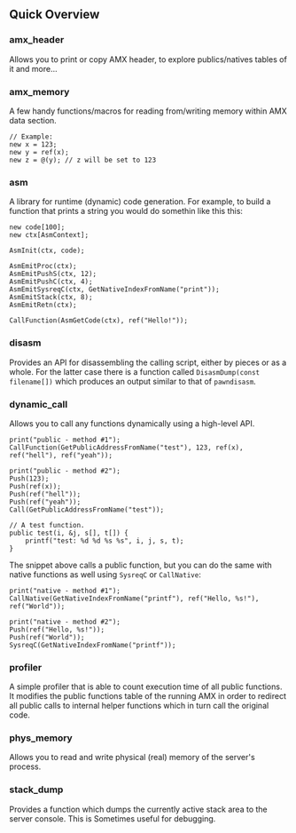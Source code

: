 Quick Overview
--------------

### amx_header ###

Allows you to print or copy AMX header, to explore publics/natives tables of it and more...

### amx_memory ###

A few handy functions/macros for reading from/writing memory within AMX data section. 

	// Example:
	new x = 123;
	new y = ref(x);
	new z = @(y); // z will be set to 123

### asm ###

A library for runtime (dynamic) code generation. For example, to build a function that
prints a string you would do somethin like this this:

	new code[100];
	new ctx[AsmContext];

	AsmInit(ctx, code);

	AsmEmitProc(ctx);
	AsmEmitPushS(ctx, 12);
	AsmEmitPushC(ctx, 4);
	AsmEmitSysreqC(ctx, GetNativeIndexFromName("print"));
	AsmEmitStack(ctx, 8);
	AsmEmitRetn(ctx);

	CallFunction(AsmGetCode(ctx), ref("Hello!"));

### disasm ###

Provides an API for disassembling the calling script, either by pieces or as a whole. For the latter case there
is a function called `DisasmDump(const filename[])` which produces an output similar to that of `pawndisasm`.

### dynamic_call ###

Allows you to call any functions dynamically using a high-level API.

	print("public - method #1");
	CallFunction(GetPublicAddressFromName("test"), 123, ref(x), ref("hell"), ref("yeah"));

	print("public - method #2");
	Push(123);
	Push(ref(x));
	Push(ref("hell"));
	Push(ref("yeah"));
	Call(GetPublicAddressFromName("test"));

	// A test function.
	public test(i, &j, s[], t[]) {
		printf("test: %d %d %s %s", i, j, s, t);
	}


The snippet above calls a public function, but you can do the same with native functions as well
using `SysreqC` or `CallNative`:

	print("native - method #1");
	CallNative(GetNativeIndexFromName("printf"), ref("Hello, %s!"), ref("World"));

	print("native - method #2");
	Push(ref("Hello, %s!"));
	Push(ref("World"));
	SysreqC(GetNativeIndexFromName("printf"));

### profiler ###

A simple profiler that is able to count execution time of all public functions.
It modifies the public functions table of the running AMX in order to redirect 
all public calls to internal helper functions which in turn call the original code.

### phys_memory ###

Allows you to read and write physical (real) memory of the server's process.

### stack_dump ###

Provides a function which dumps the currently active stack area to the server console.
This is Sometimes useful for debugging.
